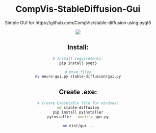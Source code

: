 
<div align = "center">
  <h1>CompVis-StableDiffusion-Gui</h1>
  <p>Simple GUI for https://github.com/CompVis/stable-diffusion using pyqt5</p>
  <img src="https://github.com/blcklptn/CompVis-StableDiffusion-Gui/blob/settings-save/screenshot_update.png")
</div>


## Install:
```sh
# Install requirements:
pip install pyqt5

# Move files
mv neuro-gui.py stable-diffusion/gui.py
```

## Create .exe:
```sh
# Create Executable file for windows:
cd stable-diffusion
pip install pyinstaller
pyinstaller --onefile gui.py

mv dist/gui ..
```

